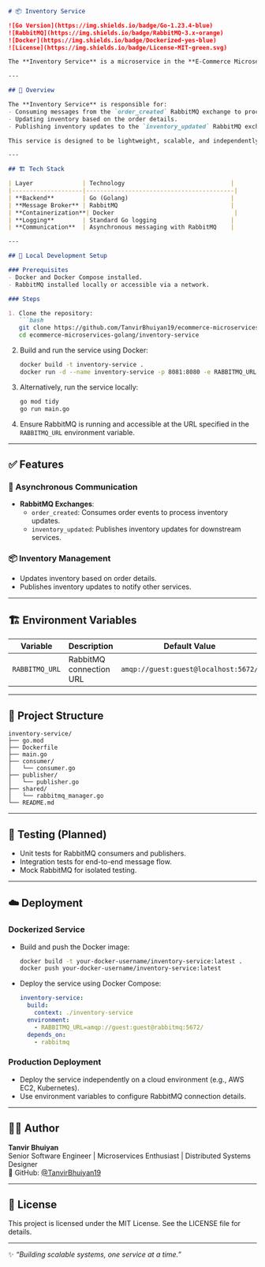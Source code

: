 ```markdown
# 📦 Inventory Service

![Go Version](https://img.shields.io/badge/Go-1.23.4-blue)
![RabbitMQ](https://img.shields.io/badge/RabbitMQ-3.x-orange)
![Docker](https://img.shields.io/badge/Dockerized-yes-blue)
![License](https://img.shields.io/badge/License-MIT-green.svg)

The **Inventory Service** is a microservice in the **E-Commerce Microservices** platform. It listens to order events from RabbitMQ, updates inventory, and publishes inventory updates for downstream services like **Notification Service**.

---

## 🧠 Overview

The **Inventory Service** is responsible for:
- Consuming messages from the `order_created` RabbitMQ exchange to process orders.
- Updating inventory based on the order details.
- Publishing inventory updates to the `inventory_updated` RabbitMQ exchange for other services to consume.

This service is designed to be lightweight, scalable, and independently deployable.

---

## 🏗️ Tech Stack

| Layer              | Technology                              |
|--------------------|------------------------------------------|
| **Backend**        | Go (Golang)                             |
| **Message Broker** | RabbitMQ                                |
| **Containerization**| Docker                                  |
| **Logging**        | Standard Go logging                     |
| **Communication**  | Asynchronous messaging with RabbitMQ    |

---

## 🚀 Local Development Setup

### Prerequisites
- Docker and Docker Compose installed.
- RabbitMQ installed locally or accessible via a network.

### Steps

1. Clone the repository:
   ```bash
   git clone https://github.com/TanvirBhuiyan19/ecommerce-microservices-golang.git
   cd ecommerce-microservices-golang/inventory-service
   ```

2. Build and run the service using Docker:
   ```bash
   docker build -t inventory-service .
   docker run -d --name inventory-service -p 8081:8080 -e RABBITMQ_URL=amqp://guest:guest@localhost:5672/ inventory-service
   ```

3. Alternatively, run the service locally:
   ```bash
   go mod tidy
   go run main.go
   ```

4. Ensure RabbitMQ is running and accessible at the URL specified in the `RABBITMQ_URL` environment variable.

---

## ✅ Features

### 🔄 Asynchronous Communication
- **RabbitMQ Exchanges**:
  - `order_created`: Consumes order events to process inventory updates.
  - `inventory_updated`: Publishes inventory updates for downstream services.

### 📦 Inventory Management
- Updates inventory based on order details.
- Publishes inventory updates to notify other services.

---

## 🏗️ Environment Variables

| Variable       | Description                | Default Value                       |
|----------------|----------------------------|-------------------------------------|
| `RABBITMQ_URL` | RabbitMQ connection URL    | `amqp://guest:guest@localhost:5672/` |

---

## 📂 Project Structure

```plaintext
inventory-service/
├── go.mod
├── Dockerfile
├── main.go
├── consumer/
│   └── consumer.go
├── publisher/
│   └── publisher.go
├── shared/
│   └── rabbitmq_manager.go
└── README.md
```

---

## 🧪 Testing (Planned)
- Unit tests for RabbitMQ consumers and publishers.
- Integration tests for end-to-end message flow.
- Mock RabbitMQ for isolated testing.

---

## ☁️ Deployment

### Dockerized Service
- Build and push the Docker image:
  ```bash
  docker build -t your-docker-username/inventory-service:latest .
  docker push your-docker-username/inventory-service:latest
  ```

- Deploy the service using Docker Compose:
  ```yml
  inventory-service:
    build:
      context: ./inventory-service
    environment:
      - RABBITMQ_URL=amqp://guest:guest@rabbitmq:5672/
    depends_on:
      - rabbitmq
  ```

### Production Deployment
- Deploy the service independently on a cloud environment (e.g., AWS EC2, Kubernetes).
- Use environment variables to configure RabbitMQ connection details.

---

## 👨‍💻 Author
**Tanvir Bhuiyan**  
Senior Software Engineer | Microservices Enthusiast | Distributed Systems Designer  
🔗 GitHub: [@TanvirBhuiyan19](https://github.com/TanvirBhuiyan19)

---

## 📄 License
This project is licensed under the MIT License. See the LICENSE file for details.

---

✨ *“Building scalable systems, one service at a time.”*
```